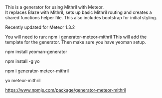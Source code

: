 This is a generator for using Mithril with Meteor.    
It replaces Blaze with Mithril, sets up basic Mithril routing and creates a shared functions helper file. This also includes bootstrap for initial styling.

Recently updated for Meteor 1.3.2

You will need to run: npm i generator-meteor-mithril
This will add the template for the generator.
Then make sure you have yeoman setup.

npm install yeoman-generator

npm install -g yo

npm i generator-meteor-mithril

yo meteor-mithril

https://www.npmjs.com/package/generator-meteor-mithril